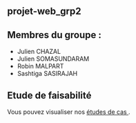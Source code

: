 ## projet-web_grp2

## Membres du groupe : 

- Julien CHAZAL
- Julien SOMASUNDARAM
- Robin MALPART
- Sashtiga SASIRAJAH

## Etude de faisabilité

<p> Vous pouvez visualiser nos
  <a href="study.md" target="blank">
  études de cas
  </a>.
</p>